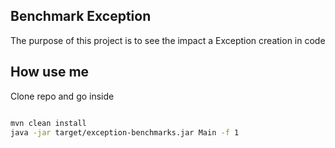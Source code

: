 Benchmark Exception
-------------------
The purpose of this project is to see the impact a Exception creation in code

How use me
----------
Clone repo and go inside 
```bash

mvn clean install
java -jar target/exception-benchmarks.jar Main -f 1

```


